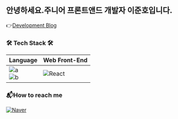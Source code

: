 
## 안녕하세요.주니어 프론트앤드 개발자 이준호입니다.
👉[Development Blog](https://blog.naver.com/huj987)
### 🛠 Tech Stack 🛠

|Language|Web Front-End|
|---|---|
|![a](https://img.shields.io/badge/JavaScript-F7DF1E?style=flat-square&logo=JavaScript&logoColor=white) <br> ![b](https://img.shields.io/badge/TypeScript-3178C6?style=flat-square&logo=TypeScript&logoColor=white)|![React](https://img.shields.io/badge/react-%2320232a.svg?style=for-the-badge&logo=react&logoColor=%2361DAFB)

### 📬How to reach me
[![Naver](https://img.shields.io/badge/Naver-03C75A?style=for-the-badge&logo=Naver&logoColor=white)](mailto:huj987@naver.com)
